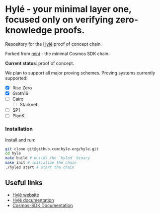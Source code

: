 # Hylé - your minimal layer one, focused only on verifying zero-knowledge proofs.

Repository for the [Hylé](https://hyle.eu) proof of concept chain.

Forked from [mini](https://github.com/cosmosregistry/chain-minimal) - the minimal Cosmos SDK chain.

**Current status**: proof of concept.

We plan to support all major proving schemes. Proving systems currently supported:
 - [x] Risc Zero
 - [x] Groth16
 - [ ] Cairo
   - [ ] Starknet
 - [ ] SP1
 - [ ] PlonK

### Installation

Install and run:

```sh
git clone git@github.com:hyle-org/hyle.git
cd hyle
make build # builds the `hyled` binary
make init # initialize the chain
./hyled start # start the chain
```

## Useful links

* [Hylé website](https://www.hyle.eu/)
* [Hylé documentation](https://docs.hyle.eu)
* [Cosmos-SDK Documentation](https://docs.cosmos.network/)
